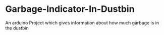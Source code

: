 # Garbage-Indicator-In-Dustbin
An arduino Project which gives information about how much garbage is in the dustbin
